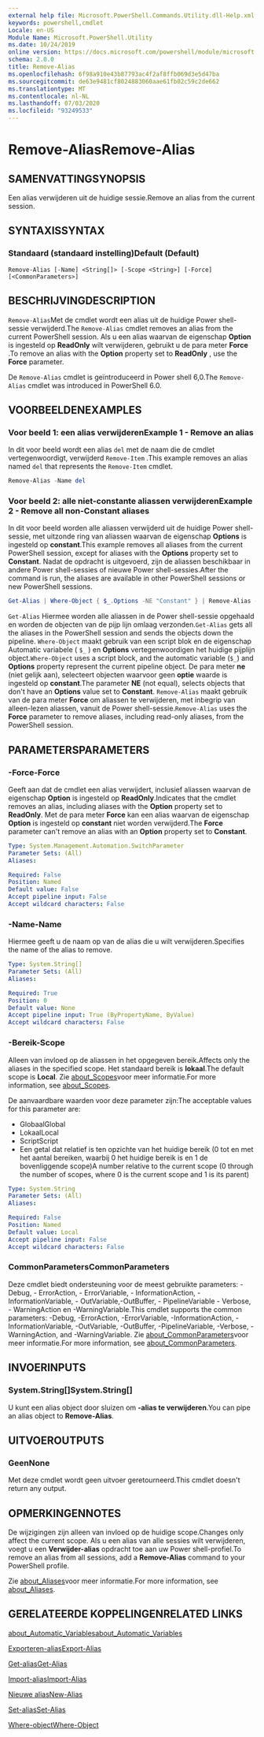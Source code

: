 ```yaml
---
external help file: Microsoft.PowerShell.Commands.Utility.dll-Help.xml
keywords: powershell,cmdlet
Locale: en-US
Module Name: Microsoft.PowerShell.Utility
ms.date: 10/24/2019
online version: https://docs.microsoft.com/powershell/module/microsoft.powershell.utility/remove-alias?view=powershell-7&WT.mc_id=ps-gethelp
schema: 2.0.0
title: Remove-Alias
ms.openlocfilehash: 6f98a910e43b87793ac4f2af8ffb069d3e5d47ba
ms.sourcegitcommit: de63e9481cf8024883060aae61fb02c59c2de662
ms.translationtype: MT
ms.contentlocale: nl-NL
ms.lasthandoff: 07/03/2020
ms.locfileid: "93249533"
---
```

# <span data-ttu-id="79f8f-103">Remove-Alias</span><span class="sxs-lookup"><span data-stu-id="79f8f-103">Remove-Alias</span></span>

## <span data-ttu-id="79f8f-104">SAMENVATTING</span><span class="sxs-lookup"><span data-stu-id="79f8f-104">SYNOPSIS</span></span>
<span data-ttu-id="79f8f-105">Een alias verwijderen uit de huidige sessie.</span><span class="sxs-lookup"><span data-stu-id="79f8f-105">Remove an alias from the current session.</span></span>

## <span data-ttu-id="79f8f-106">SYNTAXIS</span><span class="sxs-lookup"><span data-stu-id="79f8f-106">SYNTAX</span></span>

### <span data-ttu-id="79f8f-107">Standaard (standaard instelling)</span><span class="sxs-lookup"><span data-stu-id="79f8f-107">Default (Default)</span></span>

```
Remove-Alias [-Name] <String[]> [-Scope <String>] [-Force] [<CommonParameters>]
```

## <span data-ttu-id="79f8f-108">BESCHRIJVING</span><span class="sxs-lookup"><span data-stu-id="79f8f-108">DESCRIPTION</span></span>

<span data-ttu-id="79f8f-109">`Remove-Alias`Met de cmdlet wordt een alias uit de huidige Power shell-sessie verwijderd.</span><span class="sxs-lookup"><span data-stu-id="79f8f-109">The `Remove-Alias` cmdlet removes an alias from the current PowerShell session.</span></span> <span data-ttu-id="79f8f-110">Als u een alias waarvan de eigenschap **Option** is ingesteld op **ReadOnly** wilt verwijderen, gebruikt u de para meter **Force** .</span><span class="sxs-lookup"><span data-stu-id="79f8f-110">To remove an alias with the **Option** property set to **ReadOnly** , use the **Force** parameter.</span></span>

<span data-ttu-id="79f8f-111">De `Remove-Alias` cmdlet is geïntroduceerd in Power shell 6,0.</span><span class="sxs-lookup"><span data-stu-id="79f8f-111">The `Remove-Alias` cmdlet was introduced in PowerShell 6.0.</span></span>

## <span data-ttu-id="79f8f-112">VOORBEELDEN</span><span class="sxs-lookup"><span data-stu-id="79f8f-112">EXAMPLES</span></span>

### <span data-ttu-id="79f8f-113">Voor beeld 1: een alias verwijderen</span><span class="sxs-lookup"><span data-stu-id="79f8f-113">Example 1 - Remove an alias</span></span>

<span data-ttu-id="79f8f-114">In dit voor beeld wordt een alias `del` met de naam die de cmdlet vertegenwoordigt, verwijderd `Remove-Item` .</span><span class="sxs-lookup"><span data-stu-id="79f8f-114">This example removes an alias named `del` that represents the `Remove-Item` cmdlet.</span></span>

```powershell
Remove-Alias -Name del
```

### <span data-ttu-id="79f8f-115">Voor beeld 2: alle niet-constante aliassen verwijderen</span><span class="sxs-lookup"><span data-stu-id="79f8f-115">Example 2 - Remove all non-Constant aliases</span></span>

<span data-ttu-id="79f8f-116">In dit voor beeld worden alle aliassen verwijderd uit de huidige Power shell-sessie, met uitzonde ring van aliassen waarvan de eigenschap **Options** is ingesteld op **constant**.</span><span class="sxs-lookup"><span data-stu-id="79f8f-116">This example removes all aliases from the current PowerShell session, except for aliases with the **Options** property set to **Constant**.</span></span> <span data-ttu-id="79f8f-117">Nadat de opdracht is uitgevoerd, zijn de aliassen beschikbaar in andere Power shell-sessies of nieuwe Power shell-sessies.</span><span class="sxs-lookup"><span data-stu-id="79f8f-117">After the command is run, the aliases are available in other PowerShell sessions or new PowerShell sessions.</span></span>

```powershell
Get-Alias | Where-Object { $_.Options -NE "Constant" } | Remove-Alias -Force
```

<span data-ttu-id="79f8f-118">`Get-Alias` Hiermee worden alle aliassen in de Power shell-sessie opgehaald en worden de objecten van de pijp lijn omlaag verzonden.</span><span class="sxs-lookup"><span data-stu-id="79f8f-118">`Get-Alias` gets all the aliases in the PowerShell session and sends the objects down the pipeline.</span></span>
<span data-ttu-id="79f8f-119">`Where-Object` maakt gebruik van een script blok en de eigenschap Automatic variabele ( `$_` ) en **Options** vertegenwoordigen het huidige pijplijn object.</span><span class="sxs-lookup"><span data-stu-id="79f8f-119">`Where-Object` uses a script block, and the automatic variable (`$_`) and **Options** property represent the current pipeline object.</span></span> <span data-ttu-id="79f8f-120">De para meter **ne** (niet gelijk aan), selecteert objecten waarvoor geen **optie** waarde is ingesteld op **constant**.</span><span class="sxs-lookup"><span data-stu-id="79f8f-120">The parameter **NE** (not equal), selects objects that don't have an **Options** value set to **Constant**.</span></span> <span data-ttu-id="79f8f-121">`Remove-Alias` maakt gebruik van de para meter **Force** om aliassen te verwijderen, met inbegrip van alleen-lezen aliassen, vanuit de Power shell-sessie.</span><span class="sxs-lookup"><span data-stu-id="79f8f-121">`Remove-Alias` uses the **Force** parameter to remove aliases, including read-only aliases, from the PowerShell session.</span></span>

## <span data-ttu-id="79f8f-122">PARAMETERS</span><span class="sxs-lookup"><span data-stu-id="79f8f-122">PARAMETERS</span></span>

### <span data-ttu-id="79f8f-123">-Force</span><span class="sxs-lookup"><span data-stu-id="79f8f-123">-Force</span></span>

<span data-ttu-id="79f8f-124">Geeft aan dat de cmdlet een alias verwijdert, inclusief aliassen waarvan de eigenschap **Option** is ingesteld op **ReadOnly**.</span><span class="sxs-lookup"><span data-stu-id="79f8f-124">Indicates that the cmdlet removes an alias, including aliases with the **Option** property set to **ReadOnly**.</span></span> <span data-ttu-id="79f8f-125">Met de para meter **Force** kan een alias waarvan de eigenschap **Option** is ingesteld op **constant** niet worden verwijderd.</span><span class="sxs-lookup"><span data-stu-id="79f8f-125">The **Force** parameter can't remove an alias with an **Option** property set to **Constant**.</span></span>

```yaml
Type: System.Management.Automation.SwitchParameter
Parameter Sets: (All)
Aliases:

Required: False
Position: Named
Default value: False
Accept pipeline input: False
Accept wildcard characters: False
```

### <span data-ttu-id="79f8f-126">-Name</span><span class="sxs-lookup"><span data-stu-id="79f8f-126">-Name</span></span>

<span data-ttu-id="79f8f-127">Hiermee geeft u de naam op van de alias die u wilt verwijderen.</span><span class="sxs-lookup"><span data-stu-id="79f8f-127">Specifies the name of the alias to remove.</span></span>

```yaml
Type: System.String[]
Parameter Sets: (All)
Aliases:

Required: True
Position: 0
Default value: None
Accept pipeline input: True (ByPropertyName, ByValue)
Accept wildcard characters: False
```

### <span data-ttu-id="79f8f-128">-Bereik</span><span class="sxs-lookup"><span data-stu-id="79f8f-128">-Scope</span></span>

<span data-ttu-id="79f8f-129">Alleen van invloed op de aliassen in het opgegeven bereik.</span><span class="sxs-lookup"><span data-stu-id="79f8f-129">Affects only the aliases in the specified scope.</span></span> <span data-ttu-id="79f8f-130">Het standaard bereik is **lokaal**.</span><span class="sxs-lookup"><span data-stu-id="79f8f-130">The default scope is **Local**.</span></span> <span data-ttu-id="79f8f-131">Zie [about_Scopes](../microsoft.powershell.core/about/about_scopes.md)voor meer informatie.</span><span class="sxs-lookup"><span data-stu-id="79f8f-131">For more information, see [about_Scopes](../microsoft.powershell.core/about/about_scopes.md).</span></span>

<span data-ttu-id="79f8f-132">De aanvaardbare waarden voor deze parameter zijn:</span><span class="sxs-lookup"><span data-stu-id="79f8f-132">The acceptable values for this parameter are:</span></span>

- <span data-ttu-id="79f8f-133">Globaal</span><span class="sxs-lookup"><span data-stu-id="79f8f-133">Global</span></span>
- <span data-ttu-id="79f8f-134">Lokaal</span><span class="sxs-lookup"><span data-stu-id="79f8f-134">Local</span></span>
- <span data-ttu-id="79f8f-135">Script</span><span class="sxs-lookup"><span data-stu-id="79f8f-135">Script</span></span>
- <span data-ttu-id="79f8f-136">Een getal dat relatief is ten opzichte van het huidige bereik (0 tot en met het aantal bereiken, waarbij 0 het huidige bereik is en 1 de bovenliggende scope)</span><span class="sxs-lookup"><span data-stu-id="79f8f-136">A number relative to the current scope (0 through the number of scopes, where 0 is the current scope and 1 is its parent)</span></span>

```yaml
Type: System.String
Parameter Sets: (All)
Aliases:

Required: False
Position: Named
Default value: Local
Accept pipeline input: False
Accept wildcard characters: False
```

### <span data-ttu-id="79f8f-137">CommonParameters</span><span class="sxs-lookup"><span data-stu-id="79f8f-137">CommonParameters</span></span>

<span data-ttu-id="79f8f-138">Deze cmdlet biedt ondersteuning voor de meest gebruikte parameters: -Debug, - ErrorAction, - ErrorVariable, - InformationAction, -InformationVariable, - OutVariable,-OutBuffer, - PipelineVariable - Verbose, - WarningAction en -WarningVariable.</span><span class="sxs-lookup"><span data-stu-id="79f8f-138">This cmdlet supports the common parameters: -Debug, -ErrorAction, -ErrorVariable, -InformationAction, -InformationVariable, -OutVariable, -OutBuffer, -PipelineVariable, -Verbose, -WarningAction, and -WarningVariable.</span></span> <span data-ttu-id="79f8f-139">Zie [about_CommonParameters](https://go.microsoft.com/fwlink/?LinkID=113216)voor meer informatie.</span><span class="sxs-lookup"><span data-stu-id="79f8f-139">For more information, see [about_CommonParameters](https://go.microsoft.com/fwlink/?LinkID=113216).</span></span>

## <span data-ttu-id="79f8f-140">INVOER</span><span class="sxs-lookup"><span data-stu-id="79f8f-140">INPUTS</span></span>

### <span data-ttu-id="79f8f-141">System.String[]</span><span class="sxs-lookup"><span data-stu-id="79f8f-141">System.String[]</span></span>

<span data-ttu-id="79f8f-142">U kunt een alias object door sluizen om **-alias te verwijderen**.</span><span class="sxs-lookup"><span data-stu-id="79f8f-142">You can pipe an alias object to **Remove-Alias**.</span></span>

## <span data-ttu-id="79f8f-143">UITVOER</span><span class="sxs-lookup"><span data-stu-id="79f8f-143">OUTPUTS</span></span>

### <span data-ttu-id="79f8f-144">Geen</span><span class="sxs-lookup"><span data-stu-id="79f8f-144">None</span></span>

<span data-ttu-id="79f8f-145">Met deze cmdlet wordt geen uitvoer geretourneerd.</span><span class="sxs-lookup"><span data-stu-id="79f8f-145">This cmdlet doesn't return any output.</span></span>

## <span data-ttu-id="79f8f-146">OPMERKINGEN</span><span class="sxs-lookup"><span data-stu-id="79f8f-146">NOTES</span></span>

<span data-ttu-id="79f8f-147">De wijzigingen zijn alleen van invloed op de huidige scope.</span><span class="sxs-lookup"><span data-stu-id="79f8f-147">Changes only affect the current scope.</span></span> <span data-ttu-id="79f8f-148">Als u een alias van alle sessies wilt verwijderen, voegt u een **Verwijder-alias** opdracht toe aan uw Power shell-profiel.</span><span class="sxs-lookup"><span data-stu-id="79f8f-148">To remove an alias from all sessions, add a **Remove-Alias** command to your PowerShell profile.</span></span>

<span data-ttu-id="79f8f-149">Zie [about_Aliases](../microsoft.powershell.core/about/about_aliases.md)voor meer informatie.</span><span class="sxs-lookup"><span data-stu-id="79f8f-149">For more information, see [about_Aliases](../microsoft.powershell.core/about/about_aliases.md).</span></span>

## <span data-ttu-id="79f8f-150">GERELATEERDE KOPPELINGEN</span><span class="sxs-lookup"><span data-stu-id="79f8f-150">RELATED LINKS</span></span>

[<span data-ttu-id="79f8f-151">about_Automatic_Variables</span><span class="sxs-lookup"><span data-stu-id="79f8f-151">about_Automatic_Variables</span></span>](../Microsoft.PowerShell.Core/About/about_Automatic_Variables.md)

[<span data-ttu-id="79f8f-152">Exporteren-alias</span><span class="sxs-lookup"><span data-stu-id="79f8f-152">Export-Alias</span></span>](Export-Alias.md)

[<span data-ttu-id="79f8f-153">Get-alias</span><span class="sxs-lookup"><span data-stu-id="79f8f-153">Get-Alias</span></span>](Get-Alias.md)

[<span data-ttu-id="79f8f-154">Import-alias</span><span class="sxs-lookup"><span data-stu-id="79f8f-154">Import-Alias</span></span>](Import-Alias.md)

[<span data-ttu-id="79f8f-155">Nieuwe alias</span><span class="sxs-lookup"><span data-stu-id="79f8f-155">New-Alias</span></span>](New-Alias.md)

[<span data-ttu-id="79f8f-156">Set-alias</span><span class="sxs-lookup"><span data-stu-id="79f8f-156">Set-Alias</span></span>](Set-Alias.md)

[<span data-ttu-id="79f8f-157">Where-object</span><span class="sxs-lookup"><span data-stu-id="79f8f-157">Where-Object</span></span>](../Microsoft.PowerShell.Core/Where-Object.md)
